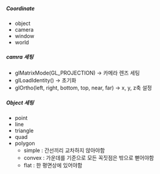 ##### Coordinate
- object
- camera
- window
- world

##### camra 세팅
- glMatrixMode(GL_PROJECTION) -> 카메라 렌즈 세팅
- glLoadIdentity() -> 초기화
- glOrtho(left, right, bottom, top, near, far) -> x, y, z축 설정

##### Object 세팅
- point
- line 
- triangle
- quad
- polygon
	- simple : 간선끼리 교차하지 않아야함
	- convex : 가운데를 기준으로 모든 꼭짓점은 밖으로 뻗어야함
	- flat : 한 평면상에 있어야함


